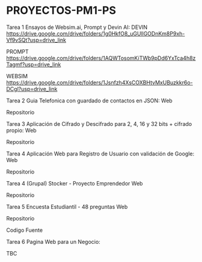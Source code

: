 # PROYECTOS-PM1-PS
Tarea 1 Ensayos de Websim.ai, Prompt y Devin AI:
DEVIN
https://drive.google.com/drive/folders/1g0HkfO8_uGUllGODnKm8P9xh-Vf9vSQt?usp=drive_link

PROMPT
https://drive.google.com/drive/folders/1AQWTosomKiTWb9pDd6YxTca4h8zTagmf?usp=drive_link

WEBSIM
https://drive.google.com/drive/folders/1Jsnfzh4XsCOXBHtvMxUBuzkkr6o-DCgl?usp=drive_link


Tarea 2 Guia Telefonica con guardado de contactos en JSON:
Web

Repositorio


Tarea 3 Aplicación de Cifrado y Descifrado para 2, 4, 16 y 32 bits + cifrado propio:
Web

Repositorio

Tarea 4 Aplicación Web para Registro de Usuario con validación de Google:
Web

Repositorio

Tarea 4 (Grupal) Stocker - Proyecto Emprendedor
Web

Repositorio

Tarea 5 Encuesta Estudiantil - 48 preguntas
Web

Repositorio

Codigo Fuente




Tarea 6 Pagina Web para un Negocio:

TBC

